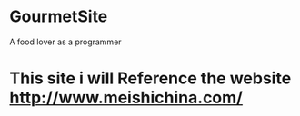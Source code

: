 # GourmetSite
A food lover as a programmer
# This site i will Reference the website http://www.meishichina.com/


